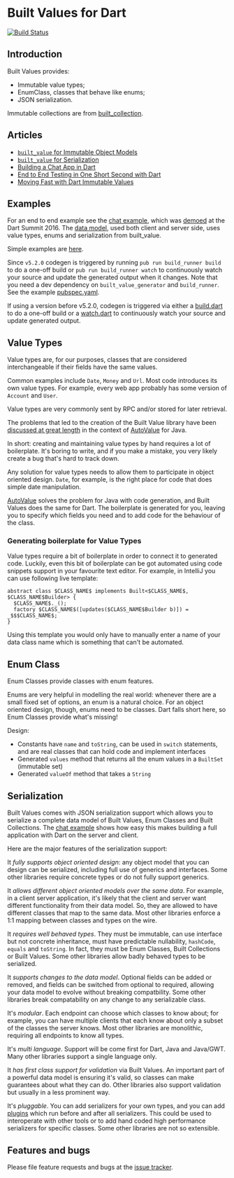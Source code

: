 # Built Values for Dart
[![Build Status](https://travis-ci.org/google/built_value.dart.svg?branch=master)](https://travis-ci.org/google/built_value.dart)
## Introduction

Built Values provides:

- Immutable value types;
- EnumClass, classes that behave like enums;
- JSON serialization.

Immutable collections are from
[built_collection](https://github.com/google/built_collection.dart#built-collections-for-dart).

## Articles

- [`built_value` for Immutable Object Models](https://medium.com/@davidmorgan_14314/darts-built-value-for-immutable-object-models-83e2497922d4#.48dyezxcl)
- [`built_value` for Serialization](https://medium.com/@davidmorgan_14314/darts-built-value-for-serialization-f5db9d0f4159#.h12y94wu7)
- [Building a Chat App in Dart](https://medium.com/@davidmorgan_14314/building-a-chat-app-in-dart-815fcd0e5a31#.ku4vtbmk2)
- [End to End Testing in One Short Second with Dart](https://medium.com/@davidmorgan_14314/end-to-end-testing-in-one-short-second-with-dart-e699c8146fd6#.c7xfxohg4)
- [Moving Fast with Dart Immutable Values](https://medium.com/@davidmorgan_14314/moving-fast-with-dart-immutable-values-1e717925fafb)

## Examples

For an end to end example see the
[chat example](https://github.com/google/built_value.dart/tree/master/chat_example), which was
[demoed](https://www.youtube.com/watch?v=TMeJxWltoVo) at the Dart Summit 2016.
The
[data model](https://github.com/google/built_value.dart/blob/master/chat_example/lib/data_model/data_model.dart),
used both client and server side, uses value types, enums and serialization from
built_value.

Simple examples are
[here](https://github.com/google/built_value.dart/tree/master/example/lib/example.dart).

Since `v5.2.0` codegen is triggered by running `pub run build_runner build` to
do a one-off build or `pub run build_runner watch` to continuously watch your
source and update the generated output when it changes. Note that you need a
dev dependency on `built_value_generator` and `build_runner`. See the example
[pubspec.yaml](https://github.com/google/built_value.dart/blob/master/example/pubspec.yaml).

If using a version before v5.2.0, codegen is triggered via either a
[build.dart](https://github.com/google/built_value.dart/blob/92783c27a08ac3c73f28bb08736b9d4a30fa3b7e/example/tool/build.dart)
to do a one-off build or a
[watch.dart](https://github.com/google/built_value.dart/blob/92783c27a08ac3c73f28bb08736b9d4a30fa3b7e/example/tool/watch.dart)
to continuously watch your source and update generated output.

## Value Types

Value types are, for our purposes, classes that are considered
interchangeable if their fields have the same values.

Common examples include `Date`, `Money` and `Url`. Most code introduces
its own value types. For example, every web app probably has some
version of `Account` and `User`.

Value types are very commonly sent by RPC and/or stored for later
retrieval.

The problems that led to the creation of the Built Value library have
been
[discussed at great length](https://docs.google.com/presentation/d/14u_h-lMn7f1rXE1nDiLX0azS3IkgjGl5uxp5jGJ75RE/edit)
in the context of
[AutoValue](https://github.com/google/auto/tree/master/value#autovalue)
for Java.

In short: creating and maintaining value types by hand requires a lot of
boilerplate. It's boring to write, and if you make a mistake, you very
likely create a bug that's hard to track down.

Any solution for value types needs to allow them to participate in object
oriented design. `Date`, for example, is the right place for code that
does simple date manipulation.

[AutoValue](https://github.com/google/auto/tree/master/value#autovalue)
solves the problem for Java with code generation, and Built Values does
the same for Dart. The boilerplate is generated for you, leaving you to
specify which fields you need and to add code for the behaviour of the
class.

### Generating boilerplate for Value Types

Value types require a bit of boilerplate in order to connect it to generated
code. Luckily, even this bit of boilerplate can be got automated using code
snippets support in your favourite text editor. For example, in IntelliJ you
can use following live template:

```
abstract class $CLASS_NAME$ implements Built<$CLASS_NAME$, $CLASS_NAME$Builder> {
  $CLASS_NAME$._();
  factory $CLASS_NAME$([updates($CLASS_NAME$Builder b)]) = _$$$CLASS_NAME$;
}
```

Using this template you would only have to manually enter a name of your data
class name which is something that can't be automated.

## Enum Class

Enum Classes provide classes with enum features.

Enums are very helpful in modelling the real world: whenever there are a
small fixed set of options, an enum is a natural choice. For an object
oriented design, though, enums need to be classes. Dart falls short here,
so Enum Classes provide what's missing!

Design:

- Constants have `name` and `toString`, can be used in `switch` statements,
  and are real classes that can hold code and implement interfaces
- Generated `values` method that returns all the enum values in a `BuiltSet` (immutable set)
- Generated `valueOf` method that takes a `String`

## Serialization

Built Values comes with JSON serialization support which allows you to
serialize a complete data model of Built Values, Enum Classes and
Built Collections. The
[chat example](https://github.com/google/built_value.dart/tree/master/chat_example) shows 
how easy this makes building a full application with Dart on the server and
client.

Here are the major features of the serialization support:

It _fully supports object oriented design_: any object model that you can 
design can be serialized, including full use of generics and interfaces.
Some other libraries require concrete types or do not fully support generics.

It _allows different object oriented models over the same data_. For
example, in a client server application, it's likely that the client and server
want different functionality from their data model. So, they are allowed to have
different classes that map to the same data. Most other libraries enforce a 1:1
mapping between classes and types on the wire.

It _requires well behaved types_. They must be immutable, can use
interface but not concrete inheritance, must have predictable nullability,
`hashCode`, `equals` and `toString`. In fact, they must be Enum Classes, Built
Collections or Built Values. Some other libraries allow badly behaved types to
be serialized.

It _supports changes to the data model_. Optional fields can be added or
removed, and fields can be switched from optional to required, allowing your
data model to evolve without breaking compatbility. Some other libraries break
compatability on any change to any serializable class.

It's _modular_. Each endpoint can choose which classes to know about;
for example, you can have multiple clients that each know about only a subset of
the classes the server knows. Most other libraries are monolithic, requiring all
endpoints to know all types.

It's _multi language_. Support will be come first for Dart, Java and
Java/GWT. Many other libraries support a single language only.

It _has first class support for validation_ via Built Values. An important 
part of a powerful data model is ensuring it's valid, so classes can make
guarantees about what they can do. Other libraries also support validation
but usually in a less prominent way.

It's _pluggable_. You can add serializers for your own types, and you can add
[plugins](https://github.com/google/built_value.dart/blob/master/built_value/lib/standard_json_plugin.dart)
which run before and after all serializers. This could be used to
interoperate with other tools or to add hand coded high performance serializers
for specific classes. Some other libraries are not so extensible.

## Features and bugs

Please file feature requests and bugs at the [issue tracker][tracker].

[tracker]: https://github.com/google/built_value.dart/issues

